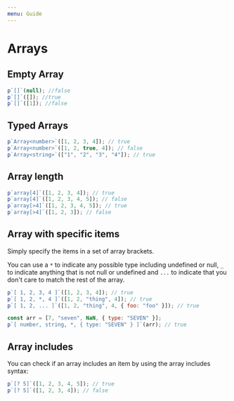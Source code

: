 ```yaml
---
menu: Guide
---
```


# Arrays

## Empty Array

```js
p`[]`(null); //false
p`[]`([]); //true
p`[]`([1]); //false
```

## Typed Arrays

```js
p`Array<number>`([1, 2, 3, 4]); // true
p`Array<number>`([1, 2, true, 4]); // false
p`Array<string>`(["1", "2", "3", "4"]); // true
```

## Array length

```js
p`array[4]`([1, 2, 3, 4]); // true
p`array[4]`([1, 2, 3, 4, 5]); // false
p`array[>4]`([1, 2, 3, 4, 5]); // true
p`array[>4]`([1, 2, 3]); // false
```

## Array with specific items

Simply specify the items in a set of array brackets.

You can use a `*` to indicate any possible type including undefined or null, `_` to indicate anything that is not null or undefined and `...` to indicate that you don't care to match the rest of the array.

```js
p`[ 1, 2, 3, 4 ]`([1, 2, 3, 4]); // true
p`[ 1, 2, *, 4 ]`([1, 2, "thing", 4]); // true
p`[ 1, 2, ... ]`([1, 2, "thing", 4, { foo: "foo" }]); // true

const arr = [7, "seven", NaN, { type: "SEVEN" }];
p`[ number, string, *, { type: "SEVEN" } ]`(arr); // true
```

## Array includes

You can check if an array includes an item by using the array includes syntax:

```js
p`[? 5]`([1, 2, 3, 4, 5]); // true
p`[? 5]`([1, 2, 3, 4]); // false
```
